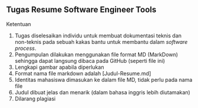 ## Tugas Resume Software Engineer Tools

Ketentuan

1. Tugas diselesaikan individu untuk membuat dokumentasi teknis dan non-teknis pada sebuah kakas bantu untuk membantu dalam *software process*.
2. Pengumpulan dilakukan menggunakan file format MD (MarkDown) sehingga dapat langsung dibaca pada GitHub (seperti file ini)
3. Lengkapi gambar apabila diperlukan
4. Format nama file markdown adalah [Judul-Resume.md]
5. Identitas mahasiswa dimasukan ke dalam file MD, tidak perlu pada nama file
6. Judul dibuat jelas dan menarik (dalam bahasa inggris lebih diutamakan)
7. Dilarang plagiasi

 

